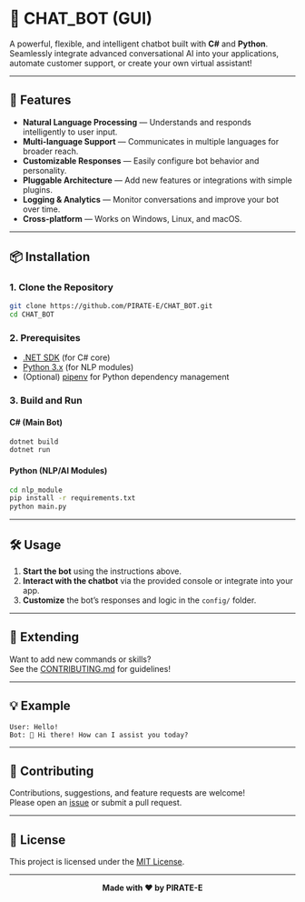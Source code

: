 # 🤖 CHAT_BOT (GUI)

A powerful, flexible, and intelligent chatbot built with **C#** and **Python**.  
Seamlessly integrate advanced conversational AI into your applications, automate customer support, or create your own virtual assistant!

---

## 🚀 Features

- **Natural Language Processing** — Understands and responds intelligently to user input.
- **Multi-language Support** — Communicates in multiple languages for broader reach.
- **Customizable Responses** — Easily configure bot behavior and personality.
- **Pluggable Architecture** — Add new features or integrations with simple plugins.
- **Logging & Analytics** — Monitor conversations and improve your bot over time.
- **Cross-platform** — Works on Windows, Linux, and macOS.

---

## 📦 Installation

### 1. Clone the Repository

```bash
git clone https://github.com/PIRATE-E/CHAT_BOT.git
cd CHAT_BOT
```

### 2. Prerequisites

- [.NET SDK](https://dotnet.microsoft.com/download) (for C# core)
- [Python 3.x](https://www.python.org/downloads/) (for NLP modules)
- (Optional) [pipenv](https://pipenv.pypa.io/en/latest/) for Python dependency management

### 3. Build and Run

#### C# (Main Bot)

```bash
dotnet build
dotnet run
```

#### Python (NLP/AI Modules)

```bash
cd nlp_module
pip install -r requirements.txt
python main.py
```

---

## 🛠️ Usage

1. **Start the bot** using the instructions above.
2. **Interact with the chatbot** via the provided console or integrate into your app.
3. **Customize** the bot’s responses and logic in the `config/` folder.

---

## 🧩 Extending

Want to add new commands or skills?  
See the [CONTRIBUTING.md](CONTRIBUTING.md) for guidelines!

---

## 💡 Example

```plaintext
User: Hello!
Bot: 🤖 Hi there! How can I assist you today?
```

---

## 🤝 Contributing

Contributions, suggestions, and feature requests are welcome!  
Please open an [issue](https://github.com/PIRATE-E/CHAT_BOT/issues) or submit a pull request.

---

## 📄 License

This project is licensed under the [MIT License](LICENSE).

---

<div align="center">
  <b>Made with ❤️ by PIRATE-E</b>
</div>
